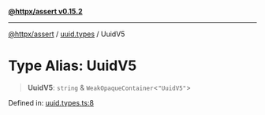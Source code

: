[**@httpx/assert v0.15.2**](../../README.md)

***

[@httpx/assert](../../README.md) / [uuid.types](../README.md) / UuidV5

# Type Alias: UuidV5

> **UuidV5**: `string` & `WeakOpaqueContainer`\<`"UuidV5"`\>

Defined in: [uuid.types.ts:8](https://github.com/belgattitude/httpx/blob/d975bb2c60098569db690fb567053dfa3514ae29/packages/assert/src/uuid.types.ts#L8)
